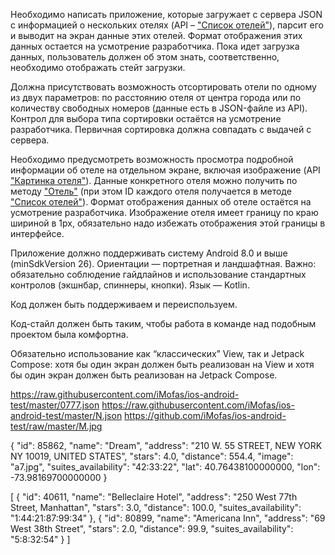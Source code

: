 Необходимо написать приложение, которые загружает с сервера JSON с информацией о нескольких отелях (API – ["Список отелей"](https://www.notion.so/7cfebe40e0b944f1a7aef67f34363fb6?pvs=21)), парсит его и выводит на экран данные этих отелей. Формат отображения этих данных остается на усмотрение разработчика. Пока идет загрузка данных, пользователь должен об этом знать, соответственно, необходимо отображать стейт загрузки.

Должна присутствовать возможность отсортировать отели по одному из двух параметров: по расстоянию отеля от центра города или по количеству свободных номеров (данные есть в JSON-файле из API). Контрол для выбора типа сортировки остаётся на усмотрение разработчика. Первичная сортировка должна совпадать с выдачей с сервера.

Необходимо предусмотреть возможность просмотра подробной информации об отеле на отдельном экране, включая изображение (API ["Картинка отеля"](https://www.notion.so/c6355895281e44fe8de47643b19b5f18?pvs=21)). Данные конкретного отеля можно получить по методу ["Отель"](https://www.notion.so/c2b28c74b4804659a5945628e2a7ebaa?pvs=21) (при этом ID каждого отеля получается в методе ["Список отелей"](https://www.notion.so/7cfebe40e0b944f1a7aef67f34363fb6?pvs=21)). Формат отображения данных об отеле остаётся на усмотрение разработчика. Изображение отеля имеет границу по краю шириной в 1px, обязательно надо избежать отображения этой границы в интерфейсе.

Приложение должно поддерживать систему Android 8.0 и выше (minSdkVersion 26). Ориентации — портретная и ландшафтная. Важно: обязательно соблюдение гайдлайнов и использование стандартных контролов (экшнбар, спиннеры, кнопки). Язык — Kotlin.

Код должен быть поддерживаем и переиспользуем.

Код-стайл должен быть таким, чтобы работа в команде над подобным проектом была комфортна.

Обязательно использование как “классических” View, так и Jetpack Compose: хотя бы один экран должен быть реализован на View и хотя бы один экран должен быть реализован на Jetpack Compose.

https://raw.githubusercontent.com/iMofas/ios-android-test/master/0777.json
https://raw.githubusercontent.com/iMofas/ios-android-test/master/N.json
https://github.com/iMofas/ios-android-test/raw/master/M.jpg

{
    "id": 85862,
    "name": "Dream",
    "address": "210 W. 55 STREET, NEW YORK NY 10019, UNITED STATES",
    "stars": 4.0,
    "distance": 554.4,
    "image": "a7.jpg",
    "suites_availability": "42:33:22",
    "lat": 40.76438100000000,
    "lon": -73.98169700000000
}

[
	{
		"id": 40611,
		"name": "Belleclaire Hotel",
		"address": "250 West 77th Street, Manhattan",
		"stars": 3.0,
		"distance": 100.0,
		"suites_availability": "1:44:21:87:99:34"
	},
	{
		"id": 80899,
		"name": "Americana Inn",
		"address": "69 West 38th Street",
		"stars": 2.0,
		"distance": 99.9,
		"suites_availability": "5:8:32:54"
	}
]

